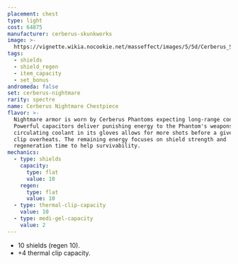 ```yaml
---
placement: chest
type: light
cost: 64875
manufacturer: cerberus-skunkworks
image: >-
  https://vignette.wikia.nocookie.net/masseffect/images/5/5d/Cerberus_Shade_Female.png/revision/latest?cb=20160619125819
tags:
  - shields
  - shield_regen
  - item_capacity
  - set_bonus
andromeda: false
set: cerberus-nightmare
rarity: spectre
name: Cerberus Nightmare Chestpiece
flavor: >-
  Nightmare armor is worn by Cerberus Phantoms expecting long-range conflicts.
  Powerful capacitors deliver punishing energy to the Phantom's weapons, and
  circulating coolant in its gloves allows for more shots before a given thermal
  clip overheats. The remaining energy focuses on shield strength and
  regeneration time to help survivability.
mechanics:
  - type: shields
    capacity:
      type: flat
      value: 10
    regen:
      type: flat
      value: 10
  - type: thermal-clip-capacity
    value: 10
  - type: medi-gel-capacity
    value: 2
---
```

- 10 shields (regen 10).
- +4 thermal clip capacity.
